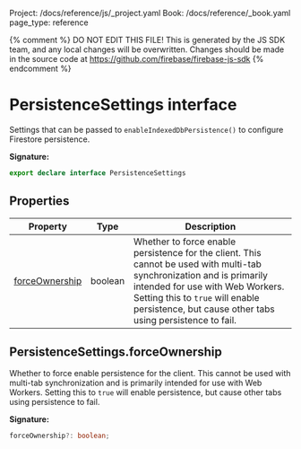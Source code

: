 Project: /docs/reference/js/_project.yaml
Book: /docs/reference/_book.yaml
page_type: reference

{% comment %}
DO NOT EDIT THIS FILE!
This is generated by the JS SDK team, and any local changes will be
overwritten. Changes should be made in the source code at
https://github.com/firebase/firebase-js-sdk
{% endcomment %}

# PersistenceSettings interface
Settings that can be passed to `enableIndexedDbPersistence()` to configure Firestore persistence.

<b>Signature:</b>

```typescript
export declare interface PersistenceSettings 
```

## Properties

|  Property | Type | Description |
|  --- | --- | --- |
|  [forceOwnership](./firestore_.persistencesettings.md#persistencesettingsforceownership) | boolean | Whether to force enable persistence for the client. This cannot be used with multi-tab synchronization and is primarily intended for use with Web Workers. Setting this to <code>true</code> will enable persistence, but cause other tabs using persistence to fail. |

## PersistenceSettings.forceOwnership

Whether to force enable persistence for the client. This cannot be used with multi-tab synchronization and is primarily intended for use with Web Workers. Setting this to `true` will enable persistence, but cause other tabs using persistence to fail.

<b>Signature:</b>

```typescript
forceOwnership?: boolean;
```
